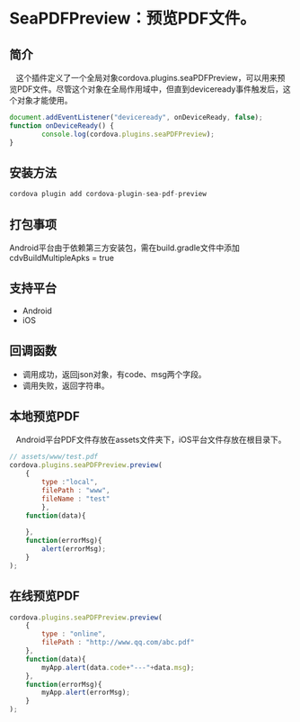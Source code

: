 # SeaPDFPreview：预览PDF文件。
## 简介
   这个插件定义了一个全局对象cordova.plugins.seaPDFPreview，可以用来预览PDF文件。尽管这个对象在全局作用域中，但直到deviceready事件触发后，这个对象才能使用。
```javascript
document.addEventListener("deviceready", onDeviceReady, false);
function onDeviceReady() {
    	console.log(cordova.plugins.seaPDFPreview);
}
```
## 安装方法
```javascript
cordova plugin add cordova-plugin-sea-pdf-preview
```

## 打包事项
Android平台由于依赖第三方安装包，需在build.gradle文件中添加cdvBuildMultipleApks = true


## 支持平台
* Android
* iOS

## 回调函数
* 调用成功，返回json对象，有code、msg两个字段。
* 调用失败，返回字符串。

## 本地预览PDF
   Android平台PDF文件存放在assets文件夹下，iOS平台文件存放在根目录下。
```javascript
// assets/www/test.pdf
cordova.plugins.seaPDFPreview.preview(
    {
        type :"local",
        filePath : "www",
        fileName : "test"
		},
    function(data){
        
    },
    function(errorMsg){
        alert(errorMsg);
    }
);
```
## 在线预览PDF
```javascript
cordova.plugins.seaPDFPreview.preview(
	{
		type : "online",
		filePath : "http://www.qq.com/abc.pdf"
	},
	function(data){
		myApp.alert(data.code+"---"+data.msg);
	},
	function(errorMsg){
		myApp.alert(errorMsg);
	}
);
```
